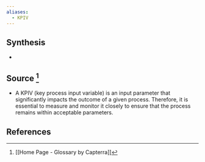 ```yaml
---
aliases:
  - KPIV
---
```

## Synthesis
- 
## Source [^1]
- A KPIV (key process input variable) is an input parameter that significantly impacts the outcome of a given process. Therefore, it is essential to measure and monitor it closely to ensure that the process remains within acceptable parameters.
## References

[^1]: [[Home Page - Glossary by Capterra]]